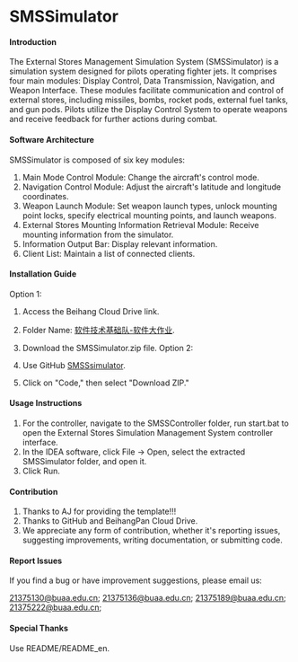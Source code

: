 # SMSSimulator

#### Introduction
The External Stores Management Simulation System (SMSSimulator) is a simulation system designed for pilots operating fighter jets. It comprises four main modules: Display Control, Data Transmission, Navigation, and Weapon Interface. These modules facilitate communication and control of external stores, including missiles, bombs, rocket pods, external fuel tanks, and gun pods. Pilots utilize the Display Control System to operate weapons and receive feedback for further actions during combat.

#### Software Architecture
SMSSimulator is composed of six key modules:

1. Main Mode Control Module: Change the aircraft's control mode.
2. Navigation Control Module: Adjust the aircraft's latitude and longitude coordinates.
3. Weapon Launch Module: Set weapon launch types, unlock mounting point locks, specify electrical mounting points, and launch weapons.
4. External Stores Mounting Information Retrieval Module: Receive mounting information from the simulator.
5. Information Output Bar: Display relevant information.
6. Client List: Maintain a list of connected clients.
#### Installation Guide
Option 1:

1. Access the Beihang Cloud Drive link.
2. Folder Name: [软件技术基础队-软件大作业]("https://bhpan.buaa.edu.cn/link/AAD9DEA1263FA1425A918677409097DC1D").
3. Download the SMSSimulator.zip file.
Option 2:

1. Use GitHub [SMSSsimulator]("https://github.com/dreamfortuna/SMSSimulator").
2. Click on "Code," then select "Download ZIP."
#### Usage Instructions
1. For the controller, navigate to the SMSSController folder, run start.bat to open the External Stores Simulation Management System controller interface.
2. In the IDEA software, click File -> Open, select the extracted SMSSimulator folder, and open it.
3. Click Run.
#### Contribution
1. Thanks to AJ for providing the template!!!
2. Thanks to GitHub and BeihangPan Cloud Drive.
3. We appreciate any form of contribution, whether it's reporting issues, suggesting improvements, writing documentation, or submitting code.
#### Report Issues
If you find a bug or have improvement suggestions, please email us:

21375130@buaa.edu.cn; 
21375136@buaa.edu.cn; 
21375189@buaa.edu.cn; 
21375222@buaa.edu.cn; 
#### Special Thanks
Use README/README_en.




